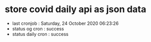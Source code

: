 # store covid daily api as json data

- last cronjob : Saturday, 24 October 2020 06:23:26
- status og cron : success
- status daily cron : success
      
      